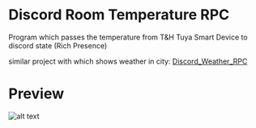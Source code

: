 # Discord Room Temperature RPC
Program which passes the temperature from T&H Tuya Smart Device to discord state (Rich Presence)

similar project with which shows weather in city: [Discord_Weather_RPC](https://github.com/yonka2019/Discord_Weather_RPC)
# Preview
![alt text](https://i.ibb.co/CPM7ntr/photo1.png)
